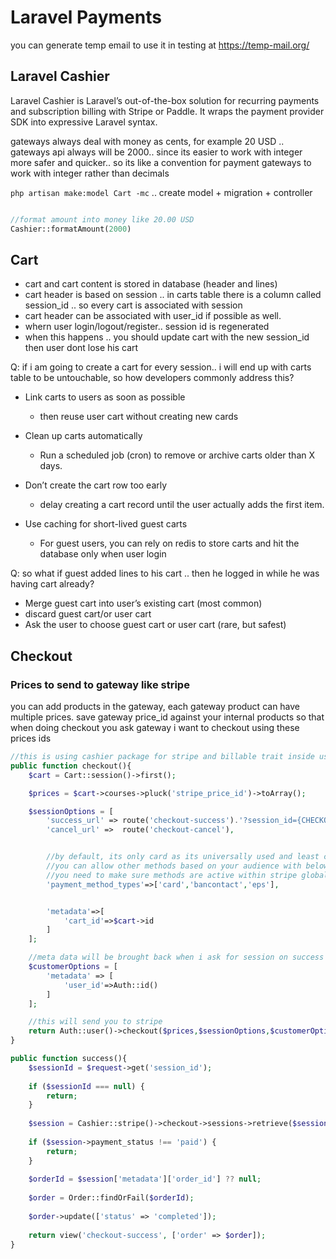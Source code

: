 # Laravel Payments

you can generate temp email to use it in testing at https://temp-mail.org/


## Laravel Cashier

Laravel Cashier is Laravel’s out-of-the-box solution for recurring payments and subscription billing with Stripe or Paddle. It wraps the payment provider SDK into expressive Laravel syntax.


gateways always deal with money as cents, for example 20 USD .. gateways api always will be 2000.. since its easier to work with integer more safer and quicker.. so its like a convention for payment gateways to work with integer rather than decimals


`php artisan make:model Cart -mc` .. create model + migration + controller


```php 

//format amount into money like 20.00 USD
Cashier::formatAmount(2000)

```



## Cart

- cart and cart content is stored in database (header and lines)
- cart header is based on session .. in carts table there is a column called session_id .. so every cart is associated with session
- cart header can be associated with user_id if possible as well.
- whern user login/logout/register.. session id is regenerated
- when this happens .. you should update cart with the new session_id then user dont lose his cart


Q: if i am going to create a cart for every session.. i will end up with carts table to be untouchable, so how developers commonly address this?

- Link carts to users as soon as possible
    - then reuse user cart without creating new cards

- Clean up carts automatically
    - Run a scheduled job (cron) to remove or archive carts older than X days.

- Don’t create the cart row too early
    - delay creating a cart record until the user actually adds the first item.

- Use caching for short-lived guest carts
    - For guest users, you can rely on redis to store carts and hit the database only when user login


Q: so what if guest added lines to his cart .. then he logged in while he was having cart already?

- Merge guest cart into user’s existing cart (most common)
- discard guest cart/or user cart
- Ask the user to choose guest cart or user cart (rare, but safest)


## Checkout

### Prices to send to gateway like stripe

you can add products in the gateway, each gateway product can have multiple prices. save gateway price_id against your internal products so that when doing checkout you ask gateway i want to checkout using these prices ids


```php
//this is using cashier package for stripe and billable trait inside user model
public function checkout(){
    $cart = Cart::session()->first();

    $prices = $cart->courses->pluck('stripe_price_id')->toArray();

    $sessionOptions = [
        'success_url' => route('checkout-success').'?session_id={CHECKOUT_SESSION_ID}'
        'cancel_url' =>  route('checkout-cancel'),


        //by default, its only card as its universally used and least confusion
        //you can allow other methods based on your audience with below parameter like wallets
        //you need to make sure methods are active within stripe global settings
        'payment_method_types'=>['card','bancontact','eps'],


        'metadata'=>[
            'cart_id'=>$cart->id
        ]
    ];

    //meta data will be brought back when i ask for session on success or failure
    $customerOptions = [
        'metadata' => [
            'user_id'=>Auth::id()
        ]
    ];

    //this will send you to stripe
    return Auth::user()->checkout($prices,$sessionOptions,$customerOptions);
}

public function success(){
    $sessionId = $request->get('session_id');
 
    if ($sessionId === null) {
        return;
    }
 
    $session = Cashier::stripe()->checkout->sessions->retrieve($sessionId); //this make api call to stripe to get session
 
    if ($session->payment_status !== 'paid') {
        return;
    }
 
    $orderId = $session['metadata']['order_id'] ?? null;
 
    $order = Order::findOrFail($orderId);
 
    $order->update(['status' => 'completed']);
 
    return view('checkout-success', ['order' => $order]);
}

```